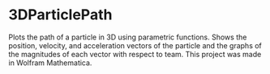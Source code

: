 # 3DParticlePath
Plots the path of a particle in 3D using parametric functions. Shows the position, velocity, and acceleration vectors of the particle and the graphs of the magnitudes of each vector with respect to team.
This project was made in Wolfram Mathematica.
